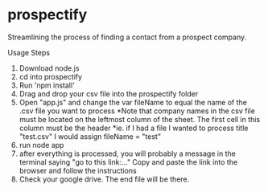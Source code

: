 # prospectify
Streamlining the process of finding a contact from a prospect company.

Usage Steps
1. Download node.js
2. cd into prospectify
3. Run 'npm install'
4. Drag and drop your csv file into the prospectify folder
5. Open "app.js" and change the var fileName to equal the name of the .csv file you want to process
  *Note that company names in the csv file must be located on the leftmost column of the sheet. The first cell in this column must be the header
  *ie. if I had a file I wanted to process title "test.csv" I would assign fileName = "test"
6. run node app
7. after everything is processed, you will probably a message in the terminal saying "go to this link:..." Copy and paste the link into the browser and follow the instructions
8. Check your google drive. The end file will be there.
